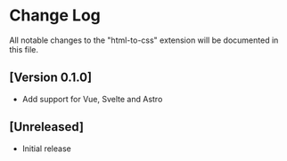 # Change Log

All notable changes to the "html-to-css" extension will be documented in this file.

## [Version 0.1.0]
- Add support for Vue, Svelte and Astro

## [Unreleased]

- Initial release